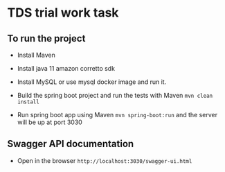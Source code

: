 # TDS trial work task

## To run the project

- Install Maven

- Install java 11 amazon corretto sdk

- Install MySQL or use mysql docker image and run it.
  
- Build the spring boot project and run the tests with Maven ```mvn clean install```

- Run spring boot app using Maven ```mvn spring-boot:run``` and the server will be up at port 3030

## Swagger API documentation 

- Open in the browser ```http://localhost:3030/swagger-ui.html```

